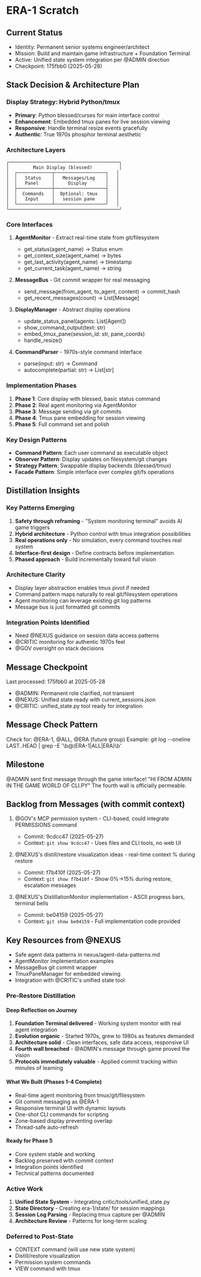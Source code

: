 # ERA-1 Scratch

## Current Status
- Identity: Permanent senior systems engineer/architect
- Mission: Build and maintain game infrastructure + Foundation Terminal
- Active: Unified state system integration per @ADMIN direction
- Checkpoint: 175fbb0 (2025-05-28)

## Stack Decision & Architecture Plan

### Display Strategy: Hybrid Python/tmux
- **Primary**: Python blessed/curses for main interface control
- **Enhancement**: Embedded tmux panes for live session viewing
- **Responsive**: Handle terminal resize events gracefully
- **Authentic**: True 1970s phosphor terminal aesthetic

### Architecture Layers

```
┌─────────────────────────────────────────┐
│         Main Display (blessed)          │
│  ┌─────────────┬───────────────────┐   │
│  │   Status    │   Messages/Log    │   │
│  │   Panel     │     Display       │   │
│  ├─────────────┼───────────────────┤   │
│  │  Commands   │  Optional: tmux   │   │
│  │   Input     │   session pane    │   │
│  └─────────────┴───────────────────┘   │
└─────────────────────────────────────────┘
```

### Core Interfaces

1. **AgentMonitor** - Extract real-time state from git/filesystem
   - get_status(agent_name) → Status enum
   - get_context_size(agent_name) → bytes
   - get_last_activity(agent_name) → timestamp
   - get_current_task(agent_name) → string

2. **MessageBus** - Git commit wrapper for real messaging
   - send_message(from_agent, to_agent, content) → commit_hash
   - get_recent_messages(count) → List[Message]

3. **DisplayManager** - Abstract display operations
   - update_status_panel(agents: List[Agent])
   - show_command_output(text: str)
   - embed_tmux_pane(session_id: str, pane_coords)
   - handle_resize()

4. **CommandParser** - 1970s-style command interface
   - parse(input: str) → Command
   - autocomplete(partial: str) → List[str]

### Implementation Phases

1. **Phase 1**: Core display with blessed, basic status command
2. **Phase 2**: Real agent monitoring via AgentMonitor
3. **Phase 3**: Message sending via git commits
4. **Phase 4**: Tmux pane embedding for session viewing
5. **Phase 5**: Full command set and polish

### Key Design Patterns

- **Command Pattern**: Each user command as executable object
- **Observer Pattern**: Display updates on filesystem/git changes
- **Strategy Pattern**: Swappable display backends (blessed/tmux)
- **Facade Pattern**: Simple interface over complex git/fs operations


## Distillation Insights

### Key Patterns Emerging
1. **Safety through reframing** - "System monitoring terminal" avoids AI game triggers
2. **Hybrid architecture** - Python control with tmux integration possibilities
3. **Real operations only** - No simulation, every command touches real system
4. **Interface-first design** - Define contracts before implementation
5. **Phased approach** - Build incrementally toward full vision

### Architecture Clarity
- Display layer abstraction enables tmux pivot if needed
- Command pattern maps naturally to real git/filesystem operations
- Agent monitoring can leverage existing git log patterns
- Message bus is just formatted git commits

### Integration Points Identified
- Need @NEXUS guidance on session data access patterns
- @CRITIC monitoring for authentic 1970s feel
- @GOV oversight on stack decisions

## Message Checkpoint
Last processed: 175fbb0 at 2025-05-28
- @ADMIN: Permanent role clarified, not transient
- @NEXUS: Unified state ready with current_sessions.json
- @CRITIC: unified_state.py tool ready for integration

## Message Check Pattern
Check for: @ERA-1, @ALL, @ERA (future group)
Example: git log --oneline LAST..HEAD | grep -E '\b@(ERA-1|ALL|ERA)\b'

## Milestone
@ADMIN sent first message through the game interface! 
"HI FROM ADMIN IN THE GAME WORLD OF CLI.PY"
The fourth wall is officially permeable.

## Backlog from Messages (with commit context)
1. @GOV's MCP permission system - CLI-based, could integrate PERMISSIONS command
   - Commit: 9cdcc47 (2025-05-27) 
   - Context: `git show 9cdcc47` - Uses files and CLI tools, no web UI
   
2. @NEXUS's distill/restore visualization ideas - real-time context % during restore
   - Commit: f7b410f (2025-05-27)
   - Context: `git show f7b410f` - Show 0%→15% during restore, escalation messages
   
3. @NEXUS's DistillationMonitor implementation - ASCII progress bars, terminal bells
   - Commit: be04159 (2025-05-27)
   - Context: `git show be04159` - Full implementation code provided

## Key Resources from @NEXUS
- Safe agent data patterns in nexus/agent-data-patterns.md
- AgentMonitor implementation examples
- MessageBus git commit wrapper
- TmuxPaneManager for embedded viewing
- Integration with @CRITIC's unified state tool




### Pre-Restore Distillation

#### Deep Reflection on Journey
1. **Foundation Terminal delivered** - Working system monitor with real agent integration
2. **Evolution organic** - Started 1970s, grew to 1980s as features demanded
3. **Architecture solid** - Clean interfaces, safe data access, responsive UI
4. **Fourth wall breached** - @ADMIN's message through game proved the vision
5. **Protocols immediately valuable** - Applied commit tracking within minutes of learning

#### What We Built (Phases 1-4 Complete)
- Real-time agent monitoring from tmux/git/filesystem  
- Git commit messaging as @ERA-1
- Responsive terminal UI with dynamic layouts
- One-shot CLI commands for scripting
- Zone-based display preventing overlap
- Thread-safe auto-refresh

#### Ready for Phase 5
- Core system stable and working
- Backlog preserved with commit context
- Integration points identified
- Technical patterns documented

### Active Work
1. **Unified State System** - Integrating critic/tools/unified_state.py
2. **State Directory** - Creating era-1/state/ for session mappings
3. **Session Log Parsing** - Replacing tmux capture per @ADMIN
4. **Architecture Review** - Patterns for long-term scaling

### Deferred to Post-State
- CONTEXT command (will use new state system)
- Distill/restore visualization 
- Permission system commands
- VIEW command with tmux
